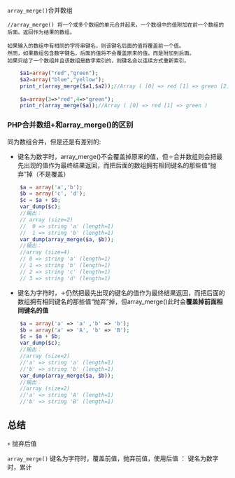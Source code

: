 

`array_merge()`合并数组

    //array_merge() 将一个或多个数组的单元合并起来，一个数组中的值附加在前一个数组的后面。返回作为结果的数组。

    如果输入的数组中有相同的字符串键名，则该键名后面的值将覆盖前一个值。
    然而，如果数组包含数字键名，后面的值将不会覆盖原来的值，而是附加到后面。
    如果只给了一个数组并且该数组是数字索引的，则键名会以连续方式重新索引。

```php
    $a1=array("red","green");
    $a2=array("blue","yellow");
    print_r(array_merge($a1,$a2));//Array ( [0] => red [1] => green [2] => blue [3] => yellow )
    
    $a=array(3=>"red",4=>"green");
    print_r(array_merge($a));//Array ( [0] => red [1] => green )
```

### PHP合并数组+和array_merge()的区别

同为数组合并，但是还是有差别的: 

* 键名为数字时，array_merge()不会覆盖掉原来的值，但`＋`合并数组则会把最先出现的值作为最终结果返回，而把后面的数组拥有相同键名的那些值“抛弃”掉（不是覆盖）

```php
    $a = array('a','b'); 
    $b = array('c', 'd'); 
    $c = $a + $b; 
    var_dump($c);
    //输出：
    // array (size=2)
    //  0 => string 'a' (length=1)
    //  1 => string 'b' (length=1) 
    var_dump(array_merge($a, $b));
    //输出：
    //array (size=4)
    // 0 => string 'a' (length=1)
    // 1 => string 'b' (length=1)
    // 2 => string 'c' (length=1)
    // 3 => string 'd' (length=1)
```
* 键名为字符时，`＋`仍然把最先出现的键名的值作为最终结果返回，而把后面的数组拥有相同键名的那些值“抛弃”掉，但array_merge()此时会**覆盖掉前面相同键名的值** 

```php
    $a = array('a' => 'a' ,'b' => 'b');
    $b = array('a' => 'A', 'b' => 'B');
    $c = $a + $b;
    var_dump($c);
    //输出：
    //array (size=2)
    //'a' => string 'a' (length=1)
    //'b' => string 'b' (length=1)
    var_dump(array_merge($a, $b));
    //输出：
    //array (size=2)
    //'a' => string 'A' (length=1)
    //'b' => string 'B' (length=1)
```

## 总结 

`+` 抛弃后值 

`array_merge()`   键名为字符时，覆盖前值，抛弃前值，使用后值 ： 键名为数字时，累计 